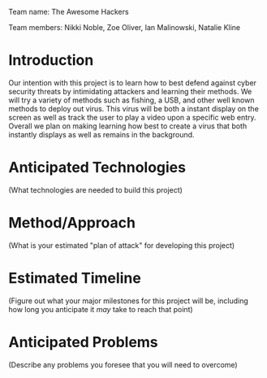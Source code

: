 Team name: The Awesome Hackers 

Team members: Nikki Noble, Zoe Oliver, Ian Malinowski, Natalie Kline

# Introduction

  Our intention with this project is to learn how to best defend against cyber security threats by intimidating attackers and learning their methods. We will try a variety of methods such as fishing, a USB, and other well known methods to deploy out virus. This virus will be both a instant display on the screen as well as track the user to play a video upon a specific web entry.
  Overall we plan on making learning how best to create a virus that both instantly displays as well as remains in the background. 

# Anticipated Technologies

(What technologies are needed to build this project)

# Method/Approach

(What is your estimated "plan of attack" for developing this project)

# Estimated Timeline

(Figure out what your major milestones for this project will be, including how long you anticipate it *may* take to reach that point)

# Anticipated Problems

(Describe any problems you foresee that you will need to overcome)

